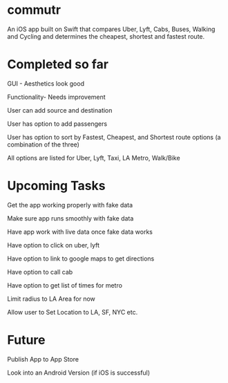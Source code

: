 commutr
=======

An iOS app built on Swift that compares Uber, Lyft, Cabs, Buses, Walking and Cycling and determines the cheapest, shortest and fastest route.

Completed so far
=================
GUI - Aesthetics look good

Functionality- Needs improvement

User can add source and destination

User has option to add passengers

User has option to sort by Fastest, Cheapest, and Shortest route options (a combination of the three)

All options are listed for Uber, Lyft, Taxi, LA Metro, Walk/Bike


Upcoming Tasks
==============
Get the app working properly with fake data

Make sure app runs smoothly with fake data

Have app work with live data once fake data works

Have option to click on uber, lyft

Have option to link to google maps to get directions

Have option to call cab 

Have option to get list of times for metro

Limit radius to LA Area for now

Allow user to Set Location to LA, SF, NYC etc.

Future
======

Publish App to App Store

Look into an Android Version (if iOS is successful)
